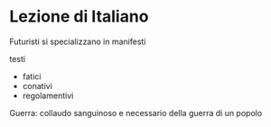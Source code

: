 # Lezione di Italiano

Futuristi si specializzano in manifesti

testi
* fatici
* conativi
* regolamentivi


Guerra: collaudo sanguinoso e necessario della guerra di un popolo
<!--stackedit_data:
eyJoaXN0b3J5IjpbLTMwOTA2NzgxOF19
-->